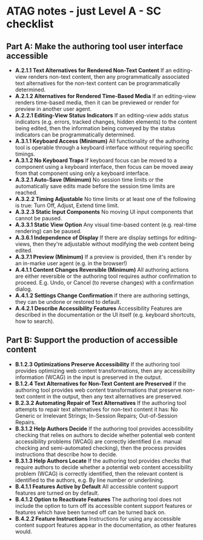 # ATAG notes - just Level A - SC checklist

## Part A: Make the authoring tool user interface accessible

- **A.2.1.1 Text Alternatives for Rendered Non-Text Content** If an editing-view renders non-text content, then any programmatically associated text alternatives for the non-text content can be programmatically determined.
- **A.2.1.2 Alternatives for Rendered Time-Based Media** If an editing-view renders time-based media, then it can be previewed or render for preview in another user agent.
- **A.2.2.1 Editing-View Status Indicators** If an editing-view adds status indicators (e.g. errors, tracked changes, hidden elements) to the content being edited, then the information being conveyed by the status indicators can be programmatically determined.
- **A.3.1.1 Keyboard Access (Minimum)** All functionality of the authoring tool is operable through a keyboard interface without requiring specific timings.
- **A.3.1.2 No Keyboard Traps** If keyboard focus can be moved to a component using a keyboard interface, then focus can be moved away from that component using only a keyboard interface.
- **A.3.2.1 Auto-Save (Minimum)** No session time limits or the automatically save edits made before the session time limits are reached.
- **A.3.2.2 Timing Adjustable** No time limits or at least one of the following is true: Turn Off, Adjust, Extend time limit.
- **A.3.2.3 Static Input Components** No moving UI input components that cannot be paused.
- **A.3.3.1 Static View Option** Any visual time-based content (e.g. real-time rendering) can be paused.
- **A.3.6.1 Independence of Display** If there are display settings for editing-views, then they're adjustable without modifying the web content being edited.
- **A.3.7.1 Preview (Minimum)** If a preview is provided, then it's render by an in-marke user agent (e.g. in the browser!)
- **A.4.1.1 Content Changes Reversible (Minimum)** All authoring actions are either reversible or the authoring tool requires author confirmation to proceed. E.g. Undo, or Cancel (to reverse changes) with a confirmation dialog.
- **A.4.1.2 Settings Change Confirmation** If there are authoring settings, they can be undone or restored to default.
- **A.4.2.1 Describe Accessibility Features** Accessibility Features are described in the documentation or the UI itself (e.g. keyboard shortcuts, how to search).

## Part B: Support the production of accessible content

- **B.1.2.3 Optimizations Preserve Accessibility** If the authoring tool provides optimizing web content transformations, then any accessibility information (WCAG) in the input is preserved in the output.
- **B.1.2.4 Text Alternatives for Non-Text Content are Preserved** If the authoring tool provides web content transformations that preserve non-text content in the output, then any text alternatives are preserved.
- **B.2.3.2 Automating Repair of Text Alternatives** If the authoring tool attempts to repair text alternatives for non-text content it has: No Generic or Irrelevant Strings; In-Session Repairs; Out-of-Session Repairs.
- **B.3.1.2 Help Authors Decide** If the authoring tool provides accessibility checking that relies on authors to decide whether potential web content accessibility problems (WCAG) are correctly identified (i.e. manual checking and semi-automated checking), then the process provides instructions that describe how to decide.
- **B.3.1.3 Help Authors Locate** If the authoring tool provides checks that require authors to decide whether a potential web content accessibility problem (WCAG) is correctly identified, then the relevant content is identified to the authors, e.g. By line number or underlining.
- **B.4.1.1 Features Active by Default** All accessible content support features are turned on by default.
- **B.4.1.2 Option to Reactivate Features** The authoring tool does not include the option to turn off its accessible content support features or features which have been turned off can be turned back on.
- **B.4.2.2 Feature Instructions** Instructions for using any accessible content support features appear in the documentation, as other features would.
